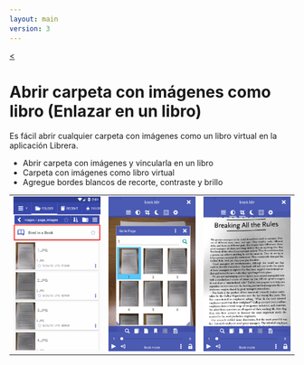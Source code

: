 ```yaml
---
layout: main
version: 3
---
```

[<](/wiki/faq/es)

# Abrir carpeta con imágenes como libro (Enlazar en un libro)
Es fácil abrir cualquier carpeta con imágenes como un libro virtual en la aplicación Librera.


* Abrir carpeta con imágenes y vincularla en un libro
* Carpeta con imágenes como libro virtual
* Agregue bordes blancos de recorte, contraste y brillo

||||
|-|-|-|
|![](1.png)|![](2.png)|![](3.png)|


